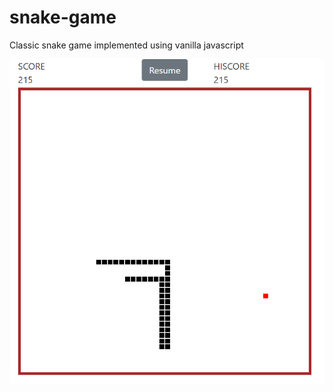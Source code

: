 # snake-game
Classic snake game implemented using vanilla javascript


![Screenshot](./snake-game-screenshot.PNG)
